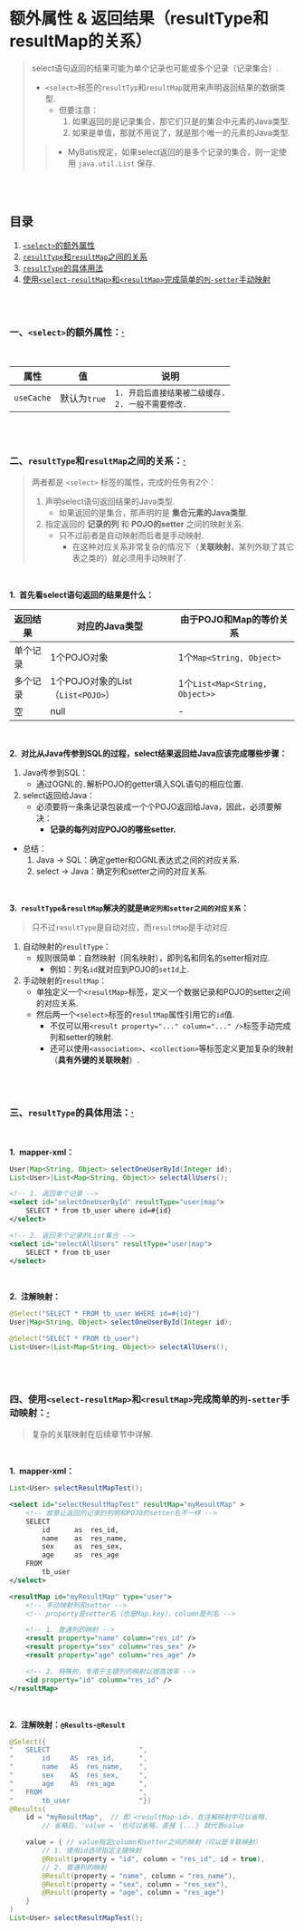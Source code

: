# 额外属性 & 返回结果（resultType和resultMap的关系）
> select语句返回的结果可能为单个记录也可能或多个记录（记录集合）.
>
> - `<select>`标签的`resultTyp`和`resultMap`就用来声明返回结果的数据类型.
>    - 但要注意：
>       1. 如果返回的是记录集合，那它们只是的集合中元素的Java类型.
>       2. 如果是单值，那就不用说了，就是那个唯一的元素的Java类型.
>
>> - MyBatis规定，如果select返回的是多个记录的集合，则一定使用 `java.util.List` 保存.

<br><br>

## 目录

1. [`<select>`的额外属性](#一select的额外属性)
2. [`resultType`和`resultMap`之间的关系](#二resulttype和resultmap之间的关系)
3. [`resultType`的具体用法](#三resulttype的具体用法)
4. [使用`<select-resultMap>`和`<resultMap>`完成简单的`列-setter`手动映射](#四使用select-resultmap和resultmap完成简单的列-setter手动映射)

<br><br>

### 一、`<select>`的额外属性：[·](#目录)

<br>

| 属性 | 值 | 说明 |
| --- | --- | --- |
| `useCache` | 默认为`true` | `1. 开启后直接结果被二级缓存.`<br>`2. 一般不需要修改.` |

<br><br>

### 二、`resultType`和`resultMap`之间的关系：[·](#目录)
> 两者都是 `<select>` 标签的属性，完成的任务有2个：
>
> 1. 声明select语句返回结果的Java类型.
>    - 如果返回的是集合，那声明的是 **集合元素的Java类型**.
> 2. 指定返回的 **记录的列** 和 **POJO的setter** 之间的映射关系.
>    - 只不过前者是自动映射而后者是手动映射.
>       - 在这种对应关系非常复杂的情况下（**关联映射**，某列外联了其它表之类的）就必须用手动映射了.

<br>

**1.&nbsp; 首先看select语句返回的结果是什么：**

| 返回结果 | 对应的Java类型 | 由于POJO和Map的等价关系 |
| --- | --- | --- |
| 单个记录 | 1个POJO对象 | 1个`Map<String, Object>` |
| 多个记录 | 1个POJO对象的List（`List<POJO>`）| 1个`List<Map<String, Object>>`
| 空 | null | - |

<br>

**2.&nbsp; 对比从Java传参到SQL的过程，select结果返回给Java应该完成哪些步骤：**

1. Java传参到SQL：
   - 通过OGNL的`.`解析POJO的getter填入SQL语句的相应位置.
2. select返回给Java：
   - 必须要将一条条记录包装成一个个POJO返回给Java，因此，必须要解决：
      - **记录的每列对应POJO的哪些setter.**

- 总结：
   1. Java -> SQL：确定getter和OGNL表达式之间的对应关系.
   2. select -> Java：确定列和setter之间的对应关系.

<br>

**3.&nbsp; `resultType`&`resultMap`解决的就是`确定列和setter之间的对应关系`：**

> 只不过`resultType`是自动对应，而`resultMap`是手动对应.

1. 自动映射的`resultType`：
   - 规则很简单：自然映射（同名映射），即列名和同名的setter相对应.
      - 例如：列名`id`就对应到POJO的`setId`上.
2. 手动映射的`resultMap`：
   - 单独定义一个`<resultMap>`标签，定义一个数据记录和POJO的setter之间的对应关系.
   - 然后两一个`<select>`标签的`resultMap`属性引用它的`id`值.
      - 不仅可以用`<result property="..." column="..." />`标签手动完成列和setter的映射.
      - 还可以使用`<association>`、`<collection>`等标签定义更加复杂的映射（**具有外键的关联映射**）.

<br><br>

### 三、`resultType`的具体用法：[·](#目录)

<br>

**1.&nbsp; mapper-xml：**

```Java
User|Map<String, Object> selectOneUserById(Integer id);
List<User>|List<Map<String, Object>> selectAllUsers();
```

```XML
<!-- 1. 返回单个记录 -->
<select id="selectOneUserById" resultType="user|map">
    SELECT * from tb_user where id=#{id}
</select>

<!-- 2. 返回多个记录的List集合 -->
<select id="selectAllUsers" resultType="user|map">
    SELECT * from tb_user
</select>
```

<br>

**2.&nbsp; 注解映射：**

```Java
@Select("SELECT * FROM tb_user WHERE id=#{id}")
User|Map<String, Object> selectOneUserById(Integer id);

@Select("SELECT * FROM tb_user")
List<User>|List<Map<String, Object>> selectAllUsers();
```

<br><br>

### 四、使用`<select-resultMap>`和`<resultMap>`完成简单的`列-setter`手动映射：[·](#目录)
> 复杂的关联映射在后续章节中详解.

<br>

**1.&nbsp; mapper-xml：**

```Java
List<User> selectResultMapTest();
```

```XML
<select id="selectResultMapTest" resultMap="myResultMap" >
    <!-- 故意让返回的记录的列明和POJO的setter名不一样 -->
    SELECT
        id      as  res_id,
        name    as  res_name,
        sex     as  res_sex,
        age     as  res_age
    FROM
        tb_user
</select>

<resultMap id="myResultMap" type="user">
    <!-- 手动映射列和setter -->
    <!-- property是setter名（也是Map.key），column是列名 -->

    <!-- 1. 普通列的映射 -->
    <result property="name" column="res_id" />
    <result property="sex" column="res_sex" />
    <result property="age" column="res_age" />

    <!-- 2. 特殊的，专用于主键列的映射以提高效率 -->
    <id property="id" column="res_id" />
</resultMap>
```

<br>

**2.&nbsp; 注解映射：`@Results-@Result`**

```Java
@Select({
"   SELECT                      ",
"       id     AS  res_id,      ",
"       name   AS  res_name,    ",
"       sex    AS  res_sex,     ",
"       age    AS  res_age      ",
"   FROM                        ",
"       tb_user                 "})
@Results(
    id = "myResultMap",  // 即 <resultMap-id>，在注解映射中可以省略.
        // 省略后，'value = '也可以省略，直接 {...} 就代表value

    value = { // value指定column和setter之间的映射（可以是关联映射）
        // 1. 使用id选项指定主键映射
        @Result(property = "id", column = "res_id", id = true),
        // 2. 普通列的映射
        @Result(property = "name", column = "res_name"),
        @Result(property = "sex", column = "res_sex"),
        @Result(property = "age", column = "res_age")
    }
)
List<User> selectResultMapTest();
```

